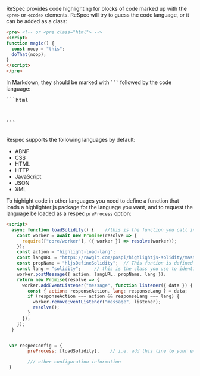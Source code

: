 ReSpec provides code highlighting for blocks of code marked up with the `<pre>` or `<code>` elements. ReSpec will try to guess the code language, or it can be added as a class:

``` html
<pre> <!-- or <pre class="html"> -->
<script>
function magic() {
  const noop = "this";
  doThat(noop);
}
</script>
</pre>
```


In Markdown, they should be marked with <code>```</code> followed by the code language:

<pre class="markdown">
```html
<script>
function magic() {
  const noop = "this";
  doThat(noop);
}
</script>
`\``
</pre>


Respec supports the following languages by default:

* ABNF
* CSS
* HTML
* HTTP
* JavaScript
* JSON
* XML

To highight code in other languages you need to define a function that loads a highlighter.js package for the language you want, and to request the language be loaded as a respec `preProcess` option:

```html
<script>
  async function loadSolidity() {    //this is the function you call in 'preProcess', to load the highlighter
    const worker = await new Promise(resolve => {
      require(["core/worker"], ({ worker }) => resolve(worker));
    });
    const action = "highlight-load-lang";
    const langURL = "https://rawgit.com/pospi/highlightjs-solidity/master/solidity.js";
    const propName = "hljsDefineSolidity";  // This funtion is defined in the highlighter being loaded
    const lang = "solidity";     // this is the class you use to identify the language
    worker.postMessage({ action, langURL, propName, lang });
    return new Promise(resolve => {
      worker.addEventListener("message", function listener({ data }) {
        const { action: responseAction, lang: responseLang } = data;
        if (responseAction === action && responseLang === lang) {
          worker.removeEventListener("message", listener);
          resolve();
        }
      });
    });
  }


 var respecConfig = {
        preProcess: [loadSolidity],    // i.e. add this line to your existing configuration

        /// other configuration information 
 }
```